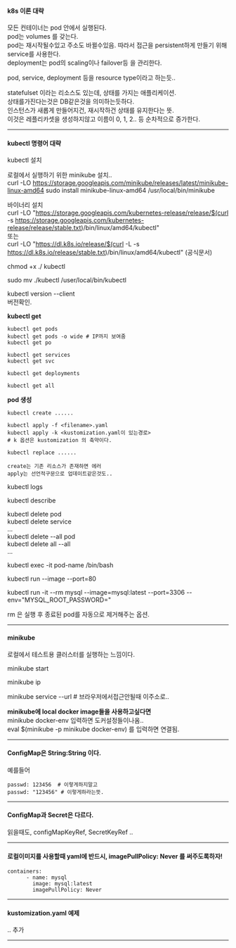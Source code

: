 #### k8s 이론 대략  

모든 컨테이너는 pod 안에서 실행된다.  
pod는 volumes 를 갖는다.  
pod는 재시작될수있고 주소도 바뀔수있음. 따라서 접근을 persistent하게 만들기 위해 service를 사용한다.  
deployment는 pod의 scaling이나 failover등 을 관리한다.  

pod, service, deployment 등을 resource type이라고 하는듯..  

statefulset 이라는 리소스도 있는데, 상태를 가지는 애플리케이션.  
상태를가진다는것은 DB같은것을 의미하는듯하다.   
인스턴스가 새롭게 만들어지건, 재시작하건 상태를 유지한다는 뜻.  
이것은 레플리카셋을 생성하지않고 이름이 0, 1, 2.. 등 순차적으로 증가한다.  

---  


#### kubectl 명령어 대략  

kubectl 설치  
 
로컬에서 실행하기 위한 minikube 설치..  
curl -LO https://storage.googleapis.com/minikube/releases/latest/minikube-linux-amd64
sudo install minikube-linux-amd64 /usr/local/bin/minikube  

바이너리 설치  
curl -LO "https://storage.googleapis.com/kubernetes-release/release/$(curl -s https://storage.googleapis.com/kubernetes-release/release/stable.txt)/bin/linux/amd64/kubectl"  
또는  
curl -LO "https://dl.k8s.io/release/$(curl -L -s https://dl.k8s.io/release/stable.txt)/bin/linux/amd64/kubectl" (공식문서)  


chmod +x ./ kubectl  

sudo mv ./kubectl /user/local/bin/kubectl  

kubectl version --client  
버전확인.  


**kubectl get**  
```
kubectl get pods   
kubectl get pods -o wide # IP까지 보여줌  
kubectl get po 

kubectl get services  
kubectl get svc  

kubectl get deployments  

kubectl get all
```

**pod 생성**  
```
kubectl create ......

kubectl apply -f <filename>.yaml  
kubectl apply -k <kustomization.yaml이 있는경로>  
# k 옵션은 kustomization 의 축약이다.

kubectl replace ......

create는 기존 리소스가 존재하면 에러  
apply는 선언적구문으로 업데이트같은것도..  
```

kubectl logs <pod-name>  

kubectl describe <resource-type> <resource-name>  

kubectl delete pod <pod-name>  
kubectl delete service <service-name>  
...  
kubectl delete --all pod <pod-name>  
kubectl delete all --all  
...  




kubectl exec -it pod-name /bin/bash  

kubectl run <name> --image <image-name> --port=80  

kubectl run -it --rm mysql --image=mysql:latest --port=3306 --env="MYSQL_ROOT_PASSWORD=<password>"

rm 은 실행 후 종료된 pod를 자동으로 제거해주는 옵션.  


---  

#### minikube  
로컬에서 테스트용 클러스터를 실행하는 느낌이다.  

minikube start  

minikube ip  

minikube service --url <service-name>  # 브라우저에서접근안될때 이주소로..  

**minikube에 local docker image들을 사용하고싶다면**  
minikube docker-env 입력하면 도커설정들이나옴..  
eval $(minikube -p minikube docker-env) 를 입력하면 연결됨.  


---  

#### ConfigMap은 String:String 이다.  
예를들어  
```
passwd: 123456  # 이렇게하지말고
passwd: "123456" # 이렇게하라는뜻.

```  
---  

#### ConfigMap과 Secret은 다르다.  
읽을때도, configMapKeyRef, SecretKeyRef ..  


---  
  
  
#### 로컬이미지를 사용할때 yaml에 반드시, imagePullPolicy: Never 를 써주도록하자!  

```
containers:
      - name: mysql
        image: mysql:latest
        imagePullPolicy: Never
```

---  

#### kustomization.yaml 예제  

.. 추가

---  